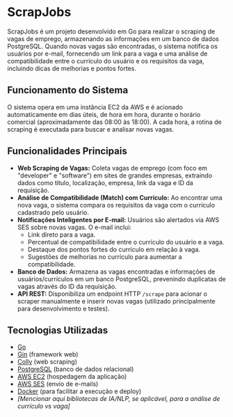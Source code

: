 # ScrapJobs

ScrapJobs é um projeto desenvolvido em Go para realizar o scraping de vagas de emprego, armazenando as informações em um banco de dados PostgreSQL. Quando novas vagas são encontradas, o sistema notifica os usuários por e-mail, fornecendo um link para a vaga e uma análise de compatibilidade entre o currículo do usuário e os requisitos da vaga, incluindo dicas de melhorias e pontos fortes.

## Funcionamento do Sistema

O sistema opera em uma instância EC2 da AWS e é acionado automaticamente em dias úteis, de hora em hora, durante o horário comercial (aproximadamente das 08:00 às 18:00). A cada hora, a rotina de scraping é executada para buscar e analisar novas vagas.

## Funcionalidades Principais

- **Web Scraping de Vagas:** Coleta vagas de emprego (com foco em "developer" e "software") em sites de grandes empresas, extraindo dados como título, localização, empresa, link da vaga e ID da requisição.
- **Análise de Compatibilidade (Match) com Currículo:** Ao encontrar uma nova vaga, o sistema compara os requisitos da vaga com o currículo cadastrado pelo usuário.
- **Notificações Inteligentes por E-mail:** Usuários são alertados via AWS SES sobre novas vagas. O e-mail inclui:
    - Link direto para a vaga.
    - Percentual de compatibilidade entre o currículo do usuário e a vaga.
    - Destaque dos pontos fortes do currículo em relação à vaga.
    - Sugestões de melhorias no currículo para aumentar a compatibilidade.
- **Banco de Dados:** Armazena as vagas encontradas e informações de usuários/currículos em um banco PostgreSQL, prevenindo duplicatas de vagas através do ID da requisição.
- **API REST:** Disponibiliza um endpoint HTTP `/scrape` para acionar o scraper manualmente e inserir novas vagas (utilizado principalmente para desenvolvimento e testes).

## Tecnologias Utilizadas

- [Go](https://golang.org/)
- [Gin](https://github.com/gin-gonic/gin) (framework web)
- [Colly](https://github.com/gocolly/colly) (web scraping)
- [PostgreSQL](https://www.postgresql.org/) (banco de dados relacional)
- [AWS EC2](https://aws.amazon.com/ec2/) (hospedagem da aplicação)
- [AWS SES](https://aws.amazon.com/ses/) (envio de e-mails)
- [Docker](https://www.docker.com/) (para facilitar a execução e deploy)
- *[Mencionar aqui bibliotecas de IA/NLP, se aplicável, para a análise de currículo vs vaga]*
